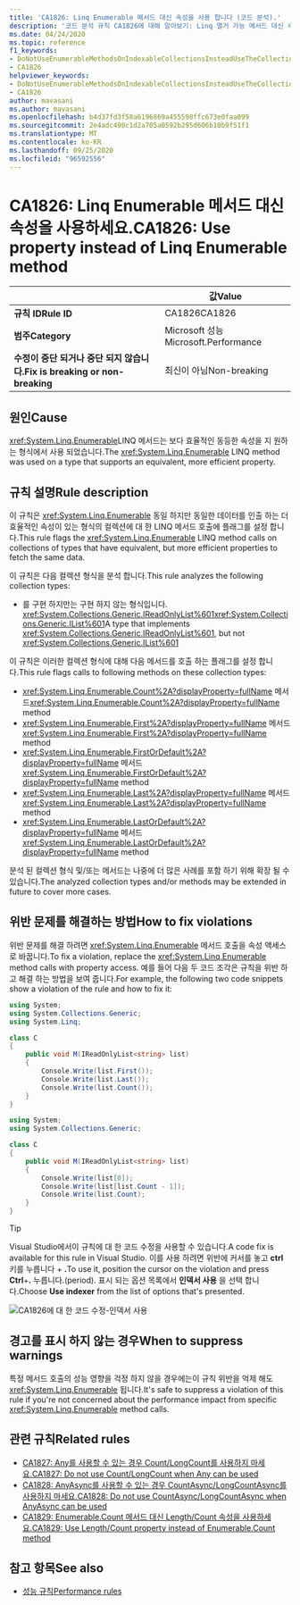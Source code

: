 ```yaml
---
title: 'CA1826: Linq Enumerable 메서드 대신 속성을 사용 합니다 (코드 분석).'
description: '코드 분석 규칙 CA1826에 대해 알아보기: Linq 열거 가능 메서드 대신 속성 사용'
ms.date: 04/24/2020
ms.topic: reference
f1_keywords:
- DoNotUseEnumerableMethodsOnIndexableCollectionsInsteadUseTheCollectionDirectlyAnalyzer
- CA1826
helpviewer_keywords:
- DoNotUseEnumerableMethodsOnIndexableCollectionsInsteadUseTheCollectionDirectlyAnalyzer
- CA1826
author: mavasani
ms.author: mavasani
ms.openlocfilehash: b4d37fd3f58a6196869a455598ffc673e0faa099
ms.sourcegitcommit: 2e4adc490c1d2a705a0592b295d606b10b9f51f1
ms.translationtype: MT
ms.contentlocale: ko-KR
ms.lasthandoff: 09/25/2020
ms.locfileid: "96592556"
---
```

# <a name="ca1826-use-property-instead-of-linq-enumerable-method"></a><span data-ttu-id="cbedd-103">CA1826: Linq Enumerable 메서드 대신 속성을 사용하세요.</span><span class="sxs-lookup"><span data-stu-id="cbedd-103">CA1826: Use property instead of Linq Enumerable method</span></span>

| | <span data-ttu-id="cbedd-104">값</span><span class="sxs-lookup"><span data-stu-id="cbedd-104">Value</span></span> |
|-|-|
| <span data-ttu-id="cbedd-105">**규칙 ID**</span><span class="sxs-lookup"><span data-stu-id="cbedd-105">**Rule ID**</span></span> |<span data-ttu-id="cbedd-106">CA1826</span><span class="sxs-lookup"><span data-stu-id="cbedd-106">CA1826</span></span>|
| <span data-ttu-id="cbedd-107">**범주**</span><span class="sxs-lookup"><span data-stu-id="cbedd-107">**Category**</span></span> |<span data-ttu-id="cbedd-108">Microsoft 성능</span><span class="sxs-lookup"><span data-stu-id="cbedd-108">Microsoft.Performance</span></span>|
| <span data-ttu-id="cbedd-109">**수정이 중단 되거나 중단 되지 않습니다.**</span><span class="sxs-lookup"><span data-stu-id="cbedd-109">**Fix is breaking or non-breaking**</span></span> |<span data-ttu-id="cbedd-110">최신이 아님</span><span class="sxs-lookup"><span data-stu-id="cbedd-110">Non-breaking</span></span>|

## <a name="cause"></a><span data-ttu-id="cbedd-111">원인</span><span class="sxs-lookup"><span data-stu-id="cbedd-111">Cause</span></span>

<span data-ttu-id="cbedd-112"><xref:System.Linq.Enumerable>LINQ 메서드는 보다 효율적인 동등한 속성을 지 원하는 형식에서 사용 되었습니다.</span><span class="sxs-lookup"><span data-stu-id="cbedd-112">The <xref:System.Linq.Enumerable> LINQ method was used on a type that supports an equivalent, more efficient property.</span></span>

## <a name="rule-description"></a><span data-ttu-id="cbedd-113">규칙 설명</span><span class="sxs-lookup"><span data-stu-id="cbedd-113">Rule description</span></span>

<span data-ttu-id="cbedd-114">이 규칙은 <xref:System.Linq.Enumerable> 동일 하지만 동일한 데이터를 인출 하는 더 효율적인 속성이 있는 형식의 컬렉션에 대 한 LINQ 메서드 호출에 플래그를 설정 합니다.</span><span class="sxs-lookup"><span data-stu-id="cbedd-114">This rule flags the <xref:System.Linq.Enumerable> LINQ method calls on collections of types that have equivalent, but more efficient properties to fetch the same data.</span></span>

<span data-ttu-id="cbedd-115">이 규칙은 다음 컬렉션 형식을 분석 합니다.</span><span class="sxs-lookup"><span data-stu-id="cbedd-115">This rule analyzes the following collection types:</span></span>

- <span data-ttu-id="cbedd-116">를 구현 하지만는 구현 하지 않는 형식입니다. <xref:System.Collections.Generic.IReadOnlyList%601><xref:System.Collections.Generic.IList%601></span><span class="sxs-lookup"><span data-stu-id="cbedd-116">A type that implements <xref:System.Collections.Generic.IReadOnlyList%601>, but not <xref:System.Collections.Generic.IList%601></span></span>

<span data-ttu-id="cbedd-117">이 규칙은 이러한 컬렉션 형식에 대해 다음 메서드를 호출 하는 플래그를 설정 합니다.</span><span class="sxs-lookup"><span data-stu-id="cbedd-117">This rule flags calls to following methods on these collection types:</span></span>

- <span data-ttu-id="cbedd-118"><xref:System.Linq.Enumerable.Count%2A?displayProperty=fullName> 메서드</span><span class="sxs-lookup"><span data-stu-id="cbedd-118"><xref:System.Linq.Enumerable.Count%2A?displayProperty=fullName> method</span></span>
- <span data-ttu-id="cbedd-119"><xref:System.Linq.Enumerable.First%2A?displayProperty=fullName> 메서드</span><span class="sxs-lookup"><span data-stu-id="cbedd-119"><xref:System.Linq.Enumerable.First%2A?displayProperty=fullName> method</span></span>
- <span data-ttu-id="cbedd-120"><xref:System.Linq.Enumerable.FirstOrDefault%2A?displayProperty=fullName> 메서드</span><span class="sxs-lookup"><span data-stu-id="cbedd-120"><xref:System.Linq.Enumerable.FirstOrDefault%2A?displayProperty=fullName> method</span></span>
- <span data-ttu-id="cbedd-121"><xref:System.Linq.Enumerable.Last%2A?displayProperty=fullName> 메서드</span><span class="sxs-lookup"><span data-stu-id="cbedd-121"><xref:System.Linq.Enumerable.Last%2A?displayProperty=fullName> method</span></span>
- <span data-ttu-id="cbedd-122"><xref:System.Linq.Enumerable.LastOrDefault%2A?displayProperty=fullName> 메서드</span><span class="sxs-lookup"><span data-stu-id="cbedd-122"><xref:System.Linq.Enumerable.LastOrDefault%2A?displayProperty=fullName> method</span></span>

<span data-ttu-id="cbedd-123">분석 된 컬렉션 형식 및/또는 메서드는 나중에 더 많은 사례를 포함 하기 위해 확장 될 수 있습니다.</span><span class="sxs-lookup"><span data-stu-id="cbedd-123">The analyzed collection types and/or methods may be extended in future to cover more cases.</span></span>

## <a name="how-to-fix-violations"></a><span data-ttu-id="cbedd-124">위반 문제를 해결하는 방법</span><span class="sxs-lookup"><span data-stu-id="cbedd-124">How to fix violations</span></span>

<span data-ttu-id="cbedd-125">위반 문제를 해결 하려면 <xref:System.Linq.Enumerable> 메서드 호출을 속성 액세스로 바꿉니다.</span><span class="sxs-lookup"><span data-stu-id="cbedd-125">To fix a violation, replace the <xref:System.Linq.Enumerable> method calls with property access.</span></span> <span data-ttu-id="cbedd-126">예를 들어 다음 두 코드 조각은 규칙을 위반 하 고 해결 하는 방법을 보여 줍니다.</span><span class="sxs-lookup"><span data-stu-id="cbedd-126">For example, the following two code snippets show a violation of the rule and how to fix it:</span></span>

```csharp
using System;
using System.Collections.Generic;
using System.Linq;

class C
{
    public void M(IReadOnlyList<string> list)
    {
        Console.Write(list.First());
        Console.Write(list.Last());
        Console.Write(list.Count());
    }
}
```

```csharp
using System;
using System.Collections.Generic;

class C
{
    public void M(IReadOnlyList<string> list)
    {
        Console.Write(list[0]);
        Console.Write(list[list.Count - 1]);
        Console.Write(list.Count);
    }
}
```

> [!TIP]
> <span data-ttu-id="cbedd-127">Visual Studio에서이 규칙에 대 한 코드 수정을 사용할 수 있습니다.</span><span class="sxs-lookup"><span data-stu-id="cbedd-127">A code fix is available for this rule in Visual Studio.</span></span> <span data-ttu-id="cbedd-128">이를 사용 하려면 위반에 커서를 놓고 **ctrl** 키를 누릅니다 + **.**</span><span class="sxs-lookup"><span data-stu-id="cbedd-128">To use it, position the cursor on the violation and press **Ctrl**+**.**</span></span> <span data-ttu-id="cbedd-129">누릅니다.</span><span class="sxs-lookup"><span data-stu-id="cbedd-129">(period).</span></span> <span data-ttu-id="cbedd-130">표시 되는 옵션 목록에서 **인덱서 사용** 을 선택 합니다.</span><span class="sxs-lookup"><span data-stu-id="cbedd-130">Choose **Use indexer** from the list of options that's presented.</span></span>
>
> ![CA1826에 대 한 코드 수정-인덱서 사용](media/ca1826-codefix.png)

## <a name="when-to-suppress-warnings"></a><span data-ttu-id="cbedd-132">경고를 표시 하지 않는 경우</span><span class="sxs-lookup"><span data-stu-id="cbedd-132">When to suppress warnings</span></span>

<span data-ttu-id="cbedd-133">특정 메서드 호출의 성능 영향을 걱정 하지 않을 경우에는이 규칙 위반을 억제 해도 <xref:System.Linq.Enumerable> 됩니다.</span><span class="sxs-lookup"><span data-stu-id="cbedd-133">It's safe to suppress a violation of this rule if you're not concerned about the performance impact from specific <xref:System.Linq.Enumerable> method calls.</span></span>

## <a name="related-rules"></a><span data-ttu-id="cbedd-134">관련 규칙</span><span class="sxs-lookup"><span data-stu-id="cbedd-134">Related rules</span></span>

- [<span data-ttu-id="cbedd-135">CA1827: Any를 사용할 수 있는 경우 Count/LongCount를 사용하지 마세요.</span><span class="sxs-lookup"><span data-stu-id="cbedd-135">CA1827: Do not use Count/LongCount when Any can be used</span></span>](ca1827.md)
- [<span data-ttu-id="cbedd-136">CA1828: AnyAsync를 사용할 수 있는 경우 CountAsync/LongCountAsync를 사용하지 마세요.</span><span class="sxs-lookup"><span data-stu-id="cbedd-136">CA1828: Do not use CountAsync/LongCountAsync when AnyAsync can be used</span></span>](ca1828.md)
- [<span data-ttu-id="cbedd-137">CA1829: Enumerable.Count 메서드 대신 Length/Count 속성을 사용하세요.</span><span class="sxs-lookup"><span data-stu-id="cbedd-137">CA1829: Use Length/Count property instead of Enumerable.Count method</span></span>](ca1829.md)

## <a name="see-also"></a><span data-ttu-id="cbedd-138">참고 항목</span><span class="sxs-lookup"><span data-stu-id="cbedd-138">See also</span></span>

- [<span data-ttu-id="cbedd-139">성능 규칙</span><span class="sxs-lookup"><span data-stu-id="cbedd-139">Performance rules</span></span>](performance-warnings.md)
